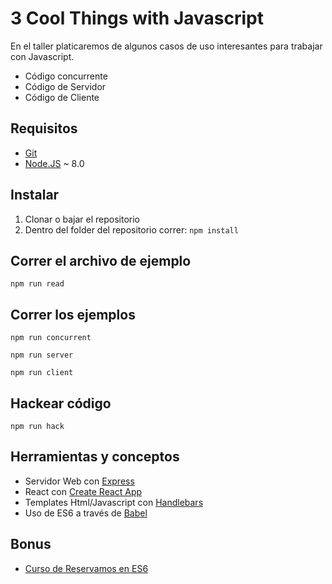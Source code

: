 # 3 Cool Things with Javascript

En el taller platicaremos de algunos casos de uso interesantes para trabajar con Javascript.

- Código concurrente
- Código de Servidor
- Código de Cliente

## Requisitos

* [Git](https://git-scm.com/downloads)
* [Node.JS](https://nodejs.org/en/download/) ~ 8.0

## Instalar

1. Clonar o bajar el repositorio
2. Dentro del folder del repositorio correr: `npm install`

## Correr el archivo de ejemplo

`npm run read`

## Correr los ejemplos

`npm run concurrent`

`npm run server`

`npm run client`

## Hackear código

`npm run hack`

## Herramientas y conceptos

* Servidor Web con [Express](https://expressjs.com/)
* React con [Create React App](https://github.com/facebook/create-react-app)
* Templates Html/Javascript con [Handlebars](https://handlebarsjs.com/)
* Uso de ES6 a través de [Babel](https://babeljs.io/)

## Bonus

* [Curso de Reservamos en ES6](https://github.com/reservamos/training)
